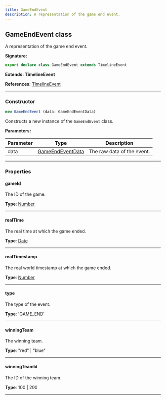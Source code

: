 ```yaml
---
title: GameEndEvent
description: A representation of the game end event.
---
```


## GameEndEvent class

A representation of the game end event.

**Signature:**

```ts
export declare class GameEndEvent extends TimelineEvent 
```

**Extends: TimelineEvent**

**References:** [TimelineEvent](/api/TimelineEvent.md)

---

### Constructor

```ts
new GameEndEvent (data: GameEndEventData)
```

Constructs a new instance of the `GameEndEvent` class.

**Parameters:**

| Parameter | Type | Description |
| --------- | ---- | ----------- |
| data | [GameEndEventData](/api/GameEndEventData.md) | The raw data of the event. |
---

### Properties

#### gameId

The ID of the game.



**Type**: [Number](https://developer.mozilla.org/en-US/docs/Web/JavaScript/Reference/Global_Objects/Number)

---

#### realTime

The real time at which the game ended.



**Type**: [Date](https://developer.mozilla.org/en-US/docs/Web/JavaScript/Reference/Global_Objects/Date)

---

#### realTimestamp

The real world timestamp at which the game ended.



**Type**: [Number](https://developer.mozilla.org/en-US/docs/Web/JavaScript/Reference/Global_Objects/Number)

---

#### type

The type of the event.



**Type**: 'GAME_END'

---

#### winningTeam

The winning team.



**Type**: "red" \| "blue"

---

#### winningTeamId

The ID of the winning team.



**Type**: 100 \| 200

---

